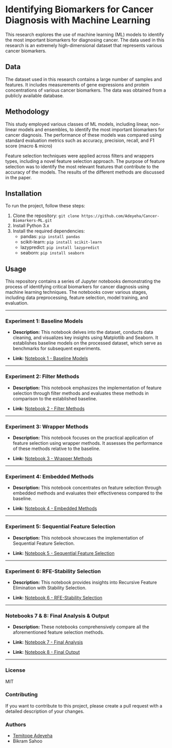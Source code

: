 # Identifying Biomarkers for Cancer Diagnosis with Machine Learning
This research explores the use of machine learning (ML) models to identify the most important biomarkers for diagnosing cancer. The data used in this research is an extremely high-dimensional dataset that represents various cancer biomarkers.

## Data
The dataset used in this research contains a large number of samples and features. It includes measurements of gene expressions and protein concentrations of various cancer biomarkers. The data was obtained from a publicly available database.

## Methodology
This study employed various classes of ML models, including linear, non-linear models and ensembles, to identify the most important biomarkers for cancer diagnosis. The performance of these models was compared using standard evaluation metrics such as accuracy, precision, recall, and F1 score (macro & micro)

Feature selection techniques were applied across filters and wrappers types, including a novel feature selection approach. The purpose of feature selection was to identify the most relevant features that contribute to the accuracy of the models. The results of the different methods are discussed in the paper.

## Installation
To run the project, follow these steps:

1. Clone the repository: `git clone https://github.com/Adeyeha/Cancer-Biomarkers-ML.git`
2. Install Python 3.x
3. Install the required dependencies:
   - pandas: `pip install pandas`
   - scikit-learn: `pip install scikit-learn`
   - lazypredict: `pip install lazypredict`
   - seaborn: `pip install seaborn`


<!-- ### Results
The results of this study show that certain ML models, such as Logistic Regression and support vector machines, perform better in identifying the most important biomarkers for cancer diagnosis. The results also show that the novel filtering approach outperformed the traditional feature selection methods in certain cases.

### Conclusion
In conclusion, this research demonstrates the effectiveness of using ML models to identify important biomarkers for cancer diagnosis. The results of this study can be used to develop more accurate diagnostic tools for cancer. The paper highlights the importance of feature selection and the effectiveness of the novel filtering approach used in this research. -->

<!-- ## Usage
The Jupyter notebooks in this repository demonstrates the process of identifying important biomarkers for cancer diagnosis using machine learning. It includes data preprocessing, feature selection, model training and evaluation.

---

### Experiment 1: Baseline Models

- **Description:** This notebook explores the dataset, performs data cleaning, and visualizes key insights using Matplotlib and Seaborn. It implements baseline models on the processed dataset to serve as a benchmark for the remaining experiments.

- **Link:** [Notebook 1 - Baseline Models](link-to-notebook-1.ipynb)

---

### Experiment 2: Filter Methods

- **Description:** This notebook focuses on the implementation of feature selection - filter category and evaluates the methods used against the baseline.

- **Link:** [Notebook 2 - Filter Methods](link-to-notebook-2.ipynb)

---

### Experiment 3: Wrapper Methods

- **Description:** This notebook focuses on the implementation of feature selection - Wrapper category and evaluates the methods used against the baseline.

- **Link:** [Notebook 3 - Wrapper Methods](link-to-notebook-3.ipynb)

---

### Experiment 4: Embedded Methods

- **Description:** This notebook focuses on the implementation of feature selection - Embedded category and evaluates the methods used against the baseline.

- **Link:** [Notebook 4 - Embedded Methods](link-to-notebook-4.ipynb)

---

### Experiment 5: Sequential Feature Selection

- **Description:** This notebook focuses on the implementation of Sequential Feature Selection.

- **Link:** [Notebook 5 - Sequential Feature Selection](link-to-notebook-5.ipynb)

---

### Experiment 6: RFE-Stability Selection

- **Description:** This notebook focuses on the implementation of Recursive Feature Elimination with Stability Selection.

- **Link:** [Notebook 6 - RFE-Stability Selection](link-to-notebook-6.ipynb)

---

### Notebooks 7 & 8: Final Analysis & Output

- **Description:** This notebook comprehensively compares all aforementioned feature selection methods.

- **Link:** [Notebook 7 - Final Analysis](link-to-notebook-6.ipynb)
- **Link:** [Notebook 8 - Final Output](link-to-notebook-6.ipynb)

--- -->
## Usage

This repository contains a series of Jupyter notebooks demonstrating the process of identifying critical biomarkers for cancer diagnosis using machine learning techniques. The notebooks cover various stages, including data preprocessing, feature selection, model training, and evaluation.

---

### Experiment 1: Baseline Models

- **Description:** This notebook delves into the dataset, conducts data cleaning, and visualizes key insights using Matplotlib and Seaborn. It establishes baseline models on the processed dataset, which serve as benchmarks for subsequent experiments.

- **Link:** [Notebook 1 - Baseline Models](https://github.com/Adeyeha/Cancer-Biomarkers-ML/blob/master/Baseline%20Models.ipynb)

---

### Experiment 2: Filter Methods

- **Description:** This notebook emphasizes the implementation of feature selection through filter methods and evaluates these methods in comparison to the established baseline.

- **Link:** [Notebook 2 - Filter Methods](https://github.com/Adeyeha/Cancer-Biomarkers-ML/blob/master/Filter%20Methods.ipynb)

---

### Experiment 3: Wrapper Methods

- **Description:** This notebook focuses on the practical application of feature selection using wrapper methods. It assesses the performance of these methods relative to the baseline.

- **Link:** [Notebook 3 - Wrapper Methods](https://github.com/Adeyeha/Cancer-Biomarkers-ML/blob/master/Wrapper%20Methods.ipynb)

---

### Experiment 4: Embedded Methods

- **Description:** This notebook concentrates on feature selection through embedded methods and evaluates their effectiveness compared to the baseline.

- **Link:** [Notebook 4 - Embedded Methods](https://github.com/Adeyeha/Cancer-Biomarkers-ML/blob/master/Embedded%20Methods.ipynb)

---

### Experiment 5: Sequential Feature Selection

- **Description:** This notebook showcases the implementation of Sequential Feature Selection.

- **Link:** [Notebook 5 - Sequential Feature Selection](https://github.com/Adeyeha/Cancer-Biomarkers-ML/blob/master/%20Sequential%20Feature%20Selection.ipynb)

---

### Experiment 6: RFE-Stability Selection

- **Description:** This notebook provides insights into Recursive Feature Elimination with Stability Selection.

- **Link:** [Notebook 6 - RFE-Stability Selection](https://github.com/Adeyeha/Cancer-Biomarkers-ML/blob/master/RFE-Stability%20Selection.ipynb)

---

### Notebooks 7 & 8: Final Analysis & Output

- **Description:** These notebooks comprehensively compare all the aforementioned feature selection methods.

- **Link:** [Notebook 7 - Final Analysis](https://github.com/Adeyeha/Cancer-Biomarkers-ML/blob/master/Final%20Analysis.ipynb)
- **Link:** [Notebook 8 - Final Output](https://github.com/Adeyeha/Cancer-Biomarkers-ML/blob/master/Final%20Output.ipynb)

---

### License
MIT

### Contributing
If you want to contribute to this project, please create a pull request with a detailed description of your changes.

### Authors
- [Temitope Adeyeha](https://github.com/Adeyeha)
- Bikram Sahoo

